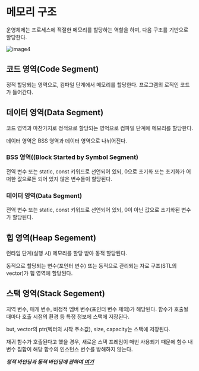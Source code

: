 # 메모리 구조
운영체제는 프로세스에 적절한 메모리를 할당하는 역할을 하며, 다음 구조를 기반으로 할당한다.

![image4](https://github.com/zamizam/Study/assets/162006818/9a4323fb-3e43-42e2-8016-c31a678ecadb)

## 코드 영역(Code Segment)
정적 할당되는 영역으로, 컴파일 단계에서 메모리를 할당한다. 프로그램의 로직인 코드가 들어간다.

## 데이터 영역(Data Segment)
코드 영역과 마찬가지로 정적으로 할당되는 영억으로 컴파일 단계에 메모리를 할당한다. 

데이터 영역은 BSS 영역과 데이터 영역으로 나뉘어진다.

###  BSS 영역((Block Started by Symbol Segment)
전역 변수 또는 static, const 키워드로 선언되어 있되, 0으로 초기화 또는 초기화가 어떠한 값으로든 되어 있지 않은 변수들이 할당된다.

### 데이터 영역(Data Segment)
전역 변수 또는 static, const 키워드로 선언되어 있되, 0이 아닌 값으로 초기화된 변수가 할당된다.

## 힙 영역(Heap Segement)
런타임 단계(실행 시) 메모리를 할당 받아 동적 할당된다. 

동적으로 할당되는 변수(포인터 변수) 또는 동적으로 관리되는 자료 구조(STL의 vector)가 힙 영역에 할당된다.

## 스택 영역(Stack Segement)
지역 변수, 매개 변수, 비정적 멤버 변수(포인터 변수 제외)가 해당된다. 함수가 호출될 때마다 호출 시점의 환경 등 특정 정보에 스택에 저장된다.

but, vector의 ptr(벡터의 시작 주소값), size, capacity는 스택에 저장된다.

재귀 함수가 호출된다고 했을 경우, 새로운 스택 프레임이 매번 사용되기 때문에 함수 내 변수 집합이 해당 함수의 인스턴스 변수를 방해하지 않는다.

***정적 바인딩과 동적 바인딩에 관하여 [여기](https://github.com/zamizam/Study/blob/main/OOP/%EB%B0%94%EC%9D%B8%EB%94%A9.md)***

